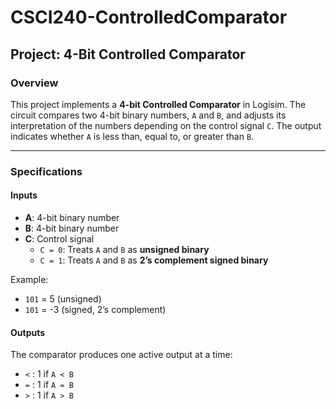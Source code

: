 # CSCI240-ControlledComparator
## Project: 4-Bit Controlled Comparator  

### Overview
This project implements a **4-bit Controlled Comparator** in Logisim. The circuit compares two 4-bit binary numbers, `A` and `B`, and adjusts its interpretation of the numbers depending on the control signal `C`. The output indicates whether `A` is less than, equal to, or greater than `B`.

---

### Specifications

#### Inputs
- **A**: 4-bit binary number  
- **B**: 4-bit binary number  
- **C**: Control signal  
  - `C = 0`: Treats `A` and `B` as **unsigned binary**  
  - `C = 1`: Treats `A` and `B` as **2’s complement signed binary**  

Example:  
- `101` = 5 (unsigned)  
- `101` = -3 (signed, 2’s complement)  

#### Outputs
The comparator produces one active output at a time:  
- `<` : 1 if `A < B`  
- `=` : 1 if `A = B`  
- `>` : 1 if `A > B`  
